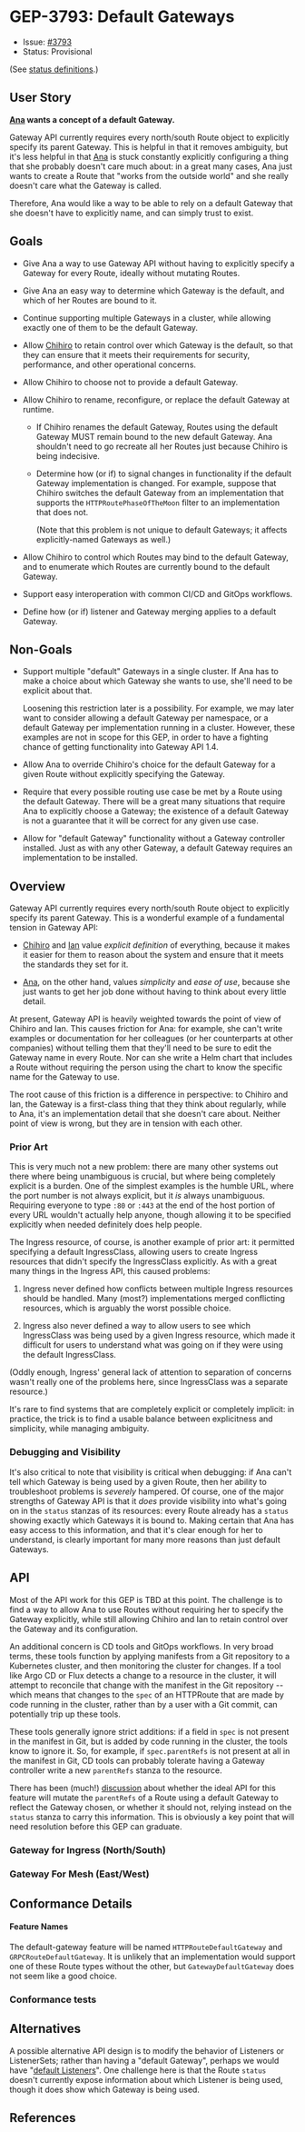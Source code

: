 # GEP-3793: Default Gateways

* Issue: [#3793](https://github.com/kubernetes-sigs/gateway-api/issues/3793)
* Status: Provisional

(See [status definitions](../overview.md#gep-states).)

## User Story

**[Ana] wants a concept of a default Gateway.**

Gateway API currently requires every north/south Route object to explicitly
specify its parent Gateway. This is helpful in that it removes ambiguity, but
it's less helpful in that [Ana] is stuck constantly explicitly configuring a
thing that she probably doesn't care much about: in a great many cases, Ana
just wants to create a Route that "works from the outside world" and she
really doesn't care what the Gateway is called.

Therefore, Ana would like a way to be able to rely on a default Gateway that
she doesn't have to explicitly name, and can simply trust to exist.

[Ana]: https://https//gateway-api.sigs.k8s.io/concepts/roles-and-personas/#ana

## Goals

- Give Ana a way to use Gateway API without having to explicitly specify a
  Gateway for every Route, ideally without mutating Routes.

- Give Ana an easy way to determine which Gateway is the default, and which of
  her Routes are bound to it.

- Continue supporting multiple Gateways in a cluster, while allowing exactly
  one of them to be the default Gateway.

- Allow [Chihiro] to retain control over which Gateway is the default, so that
  they can ensure that it meets their requirements for security, performance,
  and other operational concerns.

- Allow Chihiro to choose not to provide a default Gateway.

- Allow Chihiro to rename, reconfigure, or replace the default Gateway at
  runtime.

  - If Chihiro renames the default Gateway, Routes using the default Gateway
    MUST remain bound to the new default Gateway. Ana shouldn't need to go
    recreate all her Routes just because Chihiro is being indecisive.

  - Determine how (or if) to signal changes in functionality if the default
    Gateway implementation is changed. For example, suppose that Chihiro
    switches the default Gateway from an implementation that supports the
    `HTTPRoutePhaseOfTheMoon` filter to an implementation that does not.

    (Note that this problem is not unique to default Gateways; it affects
    explicitly-named Gateways as well.)

- Allow Chihiro to control which Routes may bind to the default Gateway, and
  to enumerate which Routes are currently bound to the default Gateway.

- Support easy interoperation with common CI/CD and GitOps workflows.

- Define how (or if) listener and Gateway merging applies to a default
  Gateway.

## Non-Goals

- Support multiple "default" Gateways in a single cluster. If Ana has to make
  a choice about which Gateway she wants to use, she'll need to be explicit
  about that.

  Loosening this restriction later is a possibility. For example, we may later
  want to consider allowing a default Gateway per namespace, or a default
  Gateway per implementation running in a cluster. However, these examples are
  not in scope for this GEP, in order to have a fighting chance of getting
  functionality into Gateway API 1.4.

- Allow Ana to override Chihiro's choice for the default Gateway for a given
  Route without explicitly specifying the Gateway.

- Require that every possible routing use case be met by a Route using the
  default Gateway. There will be a great many situations that require Ana to
  explicitly choose a Gateway; the existence of a default Gateway is not a
  guarantee that it will be correct for any given use case.

- Allow for "default Gateway" functionality without a Gateway controller
  installed. Just as with any other Gateway, a default Gateway requires an
  implementation to be installed.

## Overview

Gateway API currently requires every north/south Route object to explicitly
specify its parent Gateway. This is a wonderful example of a fundamental
tension in Gateway API:

- [Chihiro] and [Ian] value _explicit definition_ of everything, because it
  makes it easier for them to reason about the system and ensure that it meets
  the standards they set for it.

- [Ana], on the other hand, values _simplicity_ and _ease of use_, because
  she just wants to get her job done without having to think about every little
  detail.

At present, Gateway API is heavily weighted towards the point of view of
Chihiro and Ian. This causes friction for Ana: for example, she can't write
examples or documentation for her colleagues (or her counterparts at other
companies) without telling them that they'll need to be sure to edit the
Gateway name in every Route. Nor can she write a Helm chart that includes a
Route without requiring the person using the chart to know the specific name
for the Gateway to use.

The root cause of this friction is a difference in perspective: to Chihiro and
Ian, the Gateway is a first-class thing that they think about regularly, while
to Ana, it's an implementation detail that she doesn't care about. Neither
point of view is wrong, but they are in tension with each other.

### Prior Art

This is very much not a new problem: there are many other systems out there
where being unambiguous is crucial, but where being completely explicit is a
burden. One of the simplest examples is the humble URL, where the port number
is not always explicit, but it _is_ always unambiguous. Requiring everyone to
type `:80` or `:443` at the end of the host portion of every URL wouldn't
actually help anyone, though allowing it to be specified explicitly when
needed definitely does help people.

The Ingress resource, of course, is another example of prior art: it permitted
specifying a default IngressClass, allowing users to create Ingress resources
that didn't specify the IngressClass explicitly. As with a great many things
in the Ingress API, this caused problems:

1. Ingress never defined how conflicts between multiple Ingress resources
   should be handled. Many (most?) implementations merged conflicting
   resources, which is arguably the worst possible choice.

2. Ingress also never defined a way to allow users to see which IngressClass
   was being used by a given Ingress resource, which made it difficult for
   users to understand what was going on if they were using the default
   IngressClass.

(Oddly enough, Ingress' general lack of attention to separation of concerns
wasn't really one of the problems here, since IngressClass was a separate
resource.)

It's rare to find systems that are completely explicit or completely implicit:
in practice, the trick is to find a usable balance between explicitness and
simplicity, while managing ambiguity.

### Debugging and Visibility

It's also critical to note that visibility is critical when debugging: if Ana
can't tell which Gateway is being used by a given Route, then her ability to
troubleshoot problems is _severely_ hampered. Of course, one of the major
strengths of Gateway API is that it _does_ provide visibility into what's
going on in the `status` stanzas of its resources: every Route already has a
`status` showing exactly which Gateways it is bound to. Making certain that
Ana has easy access to this information, and that it's clear enough for her to
understand, is clearly important for many more reasons than just default
Gateways.

[Chihiro]: https://https//gateway-api.sigs.k8s.io/concepts/roles-and-personas/#chihiro
[Ian]: https://https//gateway-api.sigs.k8s.io/concepts/roles-and-personas/#ian

## API

Most of the API work for this GEP is TBD at this point. The challenge is to
find a way to allow Ana to use Routes without requiring her to specify the
Gateway explicitly, while still allowing Chihiro and Ian to retain control
over the Gateway and its configuration.

An additional concern is CD tools and GitOps workflows. In very broad terms,
these tools function by applying manifests from a Git repository to a
Kubernetes cluster, and then monitoring the cluster for changes. If a tool
like Argo CD or Flux detects a change to a resource in the cluster, it will
attempt to reconcile that change with the manifest in the Git repository --
which means that changes to the `spec` of an HTTPRoute that are made by code
running in the cluster, rather than by a user with a Git commit, can
potentially trip up these tools.

These tools generally ignore strict additions: if a field in `spec` is not
present in the manifest in Git, but is added by code running in the cluster,
the tools know to ignore it. So, for example, if `spec.parentRefs` is not
present at all in the manifest in Git, CD tools can probably tolerate having a
Gateway controller write a new `parentRefs` stanza to the resource.

There has been (much!) [discussion] about whether the ideal API for this
feature will mutate the `parentRefs` of a Route using a default Gateway to
reflect the Gateway chosen, or whether it should not, relying instead on the
`status` stanza to carry this information. This is obviously a key point that
will need resolution before this GEP can graduate.

[discussion]: https://github.com/kubernetes-sigs/gateway-api/pull/3852#discussion_r2140117567

### Gateway for Ingress (North/South)

### Gateway For Mesh (East/West)

## Conformance Details

#### Feature Names

The default-gateway feature will be named `HTTPRouteDefaultGateway` and
`GRPCRouteDefaultGateway`. It is unlikely that an implementation would support
one of these Route types without the other, but `GatewayDefaultGateway` does
not seem like a good choice.

### Conformance tests

## Alternatives

A possible alternative API design is to modify the behavior of Listeners or
ListenerSets; rather than having a "default Gateway", perhaps we would have
"[default Listeners]". One challenge here is that the Route `status` doesn't
currently expose information about which Listener is being used, though it
does show which Gateway is being used.

[default Listeners]: https://github.com/kubernetes-sigs/gateway-api/pull/3852#discussion_r2149056246

## References
